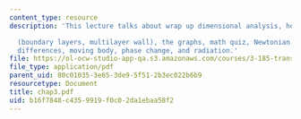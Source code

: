 ```yaml
---
content_type: resource
description: 'This lecture talks about wrap up dimensional analysis, heat conduction

  (boundary layers, multilayer wall), the graphs, math quiz, Newtonian Cooling, finite
  differences, moving body, phase change, and radiation.'
file: https://ol-ocw-studio-app-qa.s3.amazonaws.com/courses/3-185-transport-phenomena-in-materials-engineering-fall-2003/b16f7848c4359919f0c02da1ebaa58f2_chap3.pdf
file_type: application/pdf
parent_uid: 80c01035-3e65-3de9-5f51-2b3ec022b6b9
resourcetype: Document
title: chap3.pdf
uid: b16f7848-c435-9919-f0c0-2da1ebaa58f2
---
```

